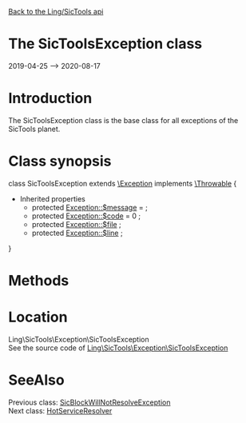 [Back to the Ling/SicTools api](https://github.com/lingtalfi/SicTools/blob/master/doc/api/Ling/SicTools.md)



The SicToolsException class
================
2019-04-25 --> 2020-08-17






Introduction
============

The SicToolsException class is the base class for all exceptions of the SicTools planet.



Class synopsis
==============


class <span class="pl-k">SicToolsException</span> extends [\Exception](http://php.net/manual/en/class.exception.php) implements [\Throwable](http://php.net/manual/en/class.throwable.php) {

- Inherited properties
    - protected  [Exception::$message](#property-message) =  ;
    - protected  [Exception::$code](#property-code) = 0 ;
    - protected  [Exception::$file](#property-file) ;
    - protected  [Exception::$line](#property-line) ;

}






Methods
==============






Location
=============
Ling\SicTools\Exception\SicToolsException<br>
See the source code of [Ling\SicTools\Exception\SicToolsException](https://github.com/lingtalfi/SicTools/blob/master/Exception/SicToolsException.php)



SeeAlso
==============
Previous class: [SicBlockWillNotResolveException](https://github.com/lingtalfi/SicTools/blob/master/doc/api/Ling/SicTools/Exception/SicBlockWillNotResolveException.md)<br>Next class: [HotServiceResolver](https://github.com/lingtalfi/SicTools/blob/master/doc/api/Ling/SicTools/HotServiceResolver.md)<br>
